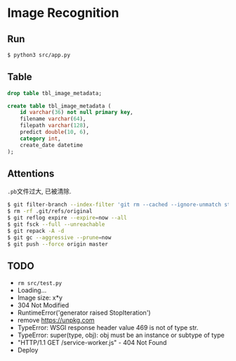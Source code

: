 # Image Recognition

## Run

``` sh
$ python3 src/app.py
```

## Table

``` sql
drop table tbl_image_metadata;

create table tbl_image_metadata (
    id varchar(36) not null primary key,
    filename varchar(64),
    filepath varchar(128),
    predict double(10, 6),
    category int,
    create_date datetime
);
```

## Attentions

`.pb`文件过大, 已被清除.

``` sh
$ git filter-branch --index-filter 'git rm --cached --ignore-unmatch static/yolov3_yanxin1000_1016.pb'
$ rm -rf .git/refs/original
$ git reflog expire --expire=now --all
$ git fsck --full --unreachable
$ git repack -A -d
$ git gc --aggressive --prune=now
$ git push --force origin master
```

## TODO

- `rm src/test.py`
- Loading...
- Image size: x*y
- 304 Not Modified
- RuntimeError('generator raised StopIteration') 
- remove https://unpkg.com
- TypeError: WSGI response header value 469 is not of type str.
- TypeError: super(type, obj): obj must be an instance or subtype of type
- "HTTP/1.1 GET /service-worker.js" - 404 Not Found
- Deploy
